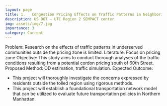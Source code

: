 ```yaml
---
layout: page
title: 1.	Congestion Pricing Effects on Traffic Patterns in Neighboring Underserved Communities
description: US DOT – UTC Region 2 SEMPACT center
img: assets/img/7.jpg
importance: 3
category: Current
---
```


Problem: Research on the effects of traffic patterns in underserved communities outside the pricing zone is limited.
Literature: Focus on pricing zone
Objective: This study aims to conduct thorough analyses of the traffic conditions resulting from a potential cordon pricing south of 60th Street.
Proposed Method: OD estimation, traffic simulation.
Expected Outcome:
* This project will thoroughly investigate the concerns expressed by residents outside the tolled region using rigorous methods.
* This project will establish a foundational transportation network model that can be utilized to evaluate future transportation policies in Northern Manhattan.

